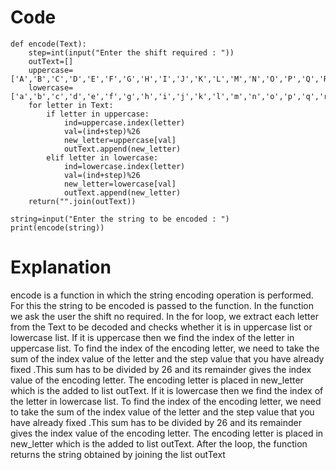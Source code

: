 # Code
```
def encode(Text):
    step=int(input("Enter the shift required : "))
    outText=[]
    uppercase=['A','B','C','D','E','F','G','H','I','J','K','L','M','N','O','P','Q','R','S','T','U','V','W','X','Y','Z']
    lowercase=['a','b','c','d','e','f','g','h','i','j','k','l','m','n','o','p','q','r','s','t','u','v','w','x','y','z']
    for letter in Text:
        if letter in uppercase:
            ind=uppercase.index(letter)
            val=(ind+step)%26
            new_letter=uppercase[val]
            outText.append(new_letter)
        elif letter in lowercase:
            ind=lowercase.index(letter)
            val=(ind+step)%26
            new_letter=lowercase[val]
            outText.append(new_letter)
    return("".join(outText))

string=input("Enter the string to be encoded : ")
print(encode(string))
```

# Explanation
encode is a function in which the string encoding operation is performed. For this the string to be encoded is passed to the function. In the function we ask the user the shift no
 required. In the for loop, we extract each letter from the Text to be decoded and checks whether it is in uppercase list or lowercase list. If it is uppercase then we find the index of 
 the letter in uppercase list. To find the index of the encoding letter, we need to take the sum of the index value of the letter and the step value that you have already fixed .This 
 sum has to be divided by 26 and its remainder gives the index value of the encoding letter. The encoding letter is placed in new_letter which is the added to list outText.
 If it is lowercase then we find the index of 
 the letter in lowercase list. To find the index of the encoding letter, we need to take the sum of the index value of the letter and the step value that you have already fixed .This 
 sum has to be divided by 26 and its remainder gives the index value of the encoding letter. The encoding letter is placed in new_letter which is the added to list outText.
 After the loop, the function returns the string obtained by joining the list outText
